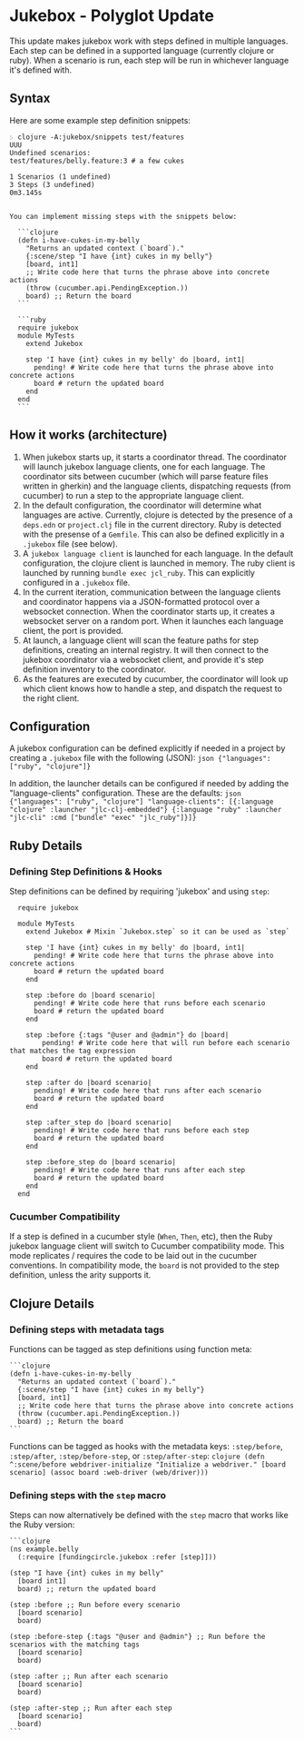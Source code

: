 # Jukebox - Polyglot Update

This update makes jukebox work with steps defined in multiple languages. Each step can be defined in a supported language (currently clojure or ruby). When a scenario is run, each step will be run in whichever language it's defined with. 

## Syntax
Here are some example step definition snippets:

    ჻ clojure -A:jukebox/snippets test/features
    UUU
    Undefined scenarios:
    test/features/belly.feature:3 # a few cukes
    
    1 Scenarios (1 undefined)
    3 Steps (3 undefined)
    0m3.145s
    
    
    You can implement missing steps with the snippets below:
    
      ```clojure
      (defn i-have-cukes-in-my-belly
        "Returns an updated context (`board`)."
        {:scene/step "I have {int} cukes in my belly"}
        [board, int1]
        ;; Write code here that turns the phrase above into concrete actions
        (throw (cucumber.api.PendingException.))
        board) ;; Return the board
      ```
    
      ```ruby
      require jukebox
      module MyTests
        extend Jukebox
        
        step 'I have {int} cukes in my belly' do |board, int1|
          pending! # Write code here that turns the phrase above into concrete actions
          board # return the updated board
        end
      end
      ```

## How it works (architecture)
1. When jukebox starts up, it starts a coordinator thread. The coordinator will launch jukebox language clients, one for each language. The coordinator sits between cucumber (which will parse feature files written in gherkin) and the language clients, dispatching requests (from cucumber) to run a step to the appropriate language client. 
2. In the default configuration, the coordinator will determine what languages are active. Currently, clojure is detected by the presence of a `deps.edn` or `project.clj` file in the current directory. Ruby is detected with the presense of a `Gemfile`. This can also be defined explicitly in a `.jukebox` file (see below).
3. A `jukebox language client` is launched for each language. In the default configuration, the clojure client is launched in memory. The ruby client is launched by running `bundle exec jcl_ruby`. This can explicitly configured in a `.jukebox` file.
4. In the current iteration, communication between the language clients and coordinator happens via a JSON-formatted protocol over a websocket connection. When the coordinator starts up, it creates a websocket server on a random port. When it launches each language client, the port is provided.
5. At launch, a language client will scan the feature paths for step definitions, creating an internal registry. It will then connect to the jukebox coordinator via a websocket client, and provide it's step definition inventory to the coordinator.
6. As the features are executed by cucumber, the coordinator will look up which client knows how to handle a step, and dispatch the request to the right client.

## Configuration
A jukebox configuration can be defined explicitly if needed in a project by creating a `.jukebox` file with the following (JSON):
    ```json
    {"languages": ["ruby", "clojure"]}
    ``` 

In addition, the launcher details can be configured if needed by adding the "language-clients" configuration. These are the defaults:
    ```json
    {"languages": ["ruby", "clojure"]
     "language-clients": [{:language "clojure" :launcher "jlc-clj-embedded"}
                          {:language "ruby" :launcher "jlc-cli" :cmd ["bundle" "exec" "jlc_ruby"]}]}
    ```

## Ruby Details
### Defining Step Definitions & Hooks
Step definitions can be defined by requiring 'jukebox' and using `step`:

      require jukebox
      
      module MyTests
        extend Jukebox # Mixin `Jukebox.step` so it can be used as `step`
        
        step 'I have {int} cukes in my belly' do |board, int1|
          pending! # Write code here that turns the phrase above into concrete actions
          board # return the updated board
        end
        
        step :before do |board scenario|
          pending! # Write code here that runs before each scenario
          board # return the updated board
        end
        
        step :before {:tags "@user and @admin"} do |board|
            pending! # Write code here that will run before each scenario that matches the tag expression
            board # return the updated board
        end
        
        step :after do |board scenario|
          pending! # Write code here that runs after each scenario
          board # return the updated board
        end

        step :after_step do |board scenario|
          pending! # Write code here that runs before each step
          board # return the updated board
        end
        
        step :before_step do |board scenario|
          pending! # Write code here that runs after each step
          board # return the updated board
        end
      end

### Cucumber Compatibility
If a step is defined in a cucumber style (`When`, `Then`, etc), then the Ruby jukebox language client will switch to Cucumber compatibility mode. This mode replicates / requires the code to be laid out in the cucumber conventions. In compatibility mode, the `board` is not provided to the step definition, unless the arity supports it.

## Clojure Details
### Defining steps with metadata tags
Functions can be tagged as step definitions using function meta:

    ```clojure
    (defn i-have-cukes-in-my-belly
      "Returns an updated context (`board`)."
      {:scene/step "I have {int} cukes in my belly"}
      [board, int1]
      ;; Write code here that turns the phrase above into concrete actions
      (throw (cucumber.api.PendingException.))
      board) ;; Return the board
    ```
      
Functions can be tagged as hooks with the metadata keys: `:step/before`, `:step/after`, `:step/before-step`, or `:step/after-step`:
    ```clojure
    (defn ^:scene/before webdriver-initialize
      "Initialize a webdriver."
      [board scenario]
      (assoc board :web-driver (web/driver)))
    ```
    
### Defining steps with the `step` macro
Steps can now alternatively be defined with the `step` macro that works like the Ruby version:

    ```clojure
    (ns example.belly
      (:require [fundingcircle.jukebox :refer [step]]))
      
    (step "I have {int} cukes in my belly"
      [board int1]
      board) ;; return the updated board
     
    (step :before ;; Run before every scenario
      [board scenario]
      board)
       
    (step :before-step {:tags "@user and @admin"} ;; Run before the scenarios with the matching tags
      [board scenario]
      board)
       
    (step :after ;; Run after each scenario
      [board scenario]
      board)
       
    (step :after-step ;; Run after each step
      [board scenario]
      board)       
    ```
